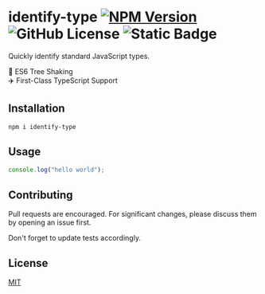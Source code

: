 # identify-type [![NPM Version](https://img.shields.io/npm/v/identify-type)](https://www.npmjs.com/package/identify-type) ![GitHub License](https://img.shields.io/github/license/Michael77/identify-type) ![Static Badge](https://img.shields.io/badge/coverage%20-%20100%25%20-%20%234cc61f)

Quickly identify standard JavaScript types.

🌲 ES6 Tree Shaking  
✈️ First-Class TypeScript Support

## Installation

```bash
npm i identify-type
```

## Usage

```javascript
console.log("hello world");
```

## Contributing

Pull requests are encouraged. For significant changes, please discuss them by opening an issue first.

Don't forget to update tests accordingly.

## License

[MIT](LICENSE)
